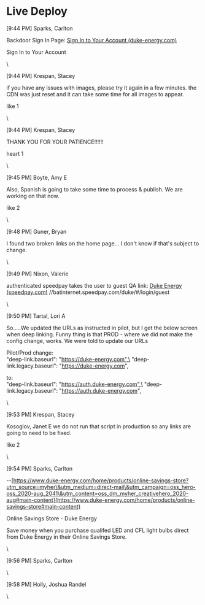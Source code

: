 # Live Deploy

\[9:44 PM] Sparks, Carlton

Backdoor Sign In Page: [Sign In to Your Account (duke-energy.com)](https://p-auth.duke-energy.com/my-account/backdoor/backdoor-sign-in)

Sign In to Your Account

\

\[9:44 PM] Krespan, Stacey

if you have any issues with images, please try it again in a few minutes. the CDN was just reset and it can take some time for all images to appear.

like 1

\

\[9:44 PM] Krespan, Stacey

THANK YOU FOR YOUR PATIENCE!!!!!!

heart 1

\

\[9:45 PM] Boyte, Amy E

Also, Spanish is going to take some time to process & publish. We are working on that now.

like 2

\

\[9:48 PM] Guner, Bryan

I found two broken links on the home page... I don't know if that's subject to change.

\

\[9:49 PM] Nixon, Valerie

authenticated speedpay takes the user to guest QA link: [Duke Energy (speedpay.com)](https://batinternet.speedpay.com/duke/#/login/guest) //batinternet.speedpay.com/duke/#/login/guest

\

\[9:50 PM] Tartal, Lori A

So.....We updated the URLs as instructed in pilot, but I get the below screen when deep linking. Funny thing is that PROD - where we did not make the config change, works. We were told to update our URLs

Pilot/Prod change:\
"deep-link.baseurl": "https://duke-energy.com",\
"deep-link.legacy.baseurl": "https://duke-energy.com",

to:\
"deep-link.baseurl": "https://auth.duke-energy.com",\
"deep-link.legacy.baseurl": "https://auth.duke-energy.com",

\

\[9:53 PM] Krespan, Stacey

Kosoglov, Janet E we do not run that script in production so any links are going to need to be fixed.

like 2

\

\[9:54 PM] Sparks, Carlton

\--[https://www.duke-energy.com/home/products/online-savings-store?utm_source=myher\&utm_medium=direct-mail\&utm_campaign=oss_hero-oss_2020-aug_2041\&utm_content=oss_dm_myher_creativehero_2020-aug#main-content](https://www.duke-energy.com/home/products/online-savings-store#main-content)

Online Savings Store - Duke Energy

Save money when you purchase qualifed LED and CFL light bulbs direct from Duke Energy in their Online Savings Store.

\

\[9:56 PM] Sparks, Carlton

\

\[9:58 PM] Holly, Joshua Randel

\
